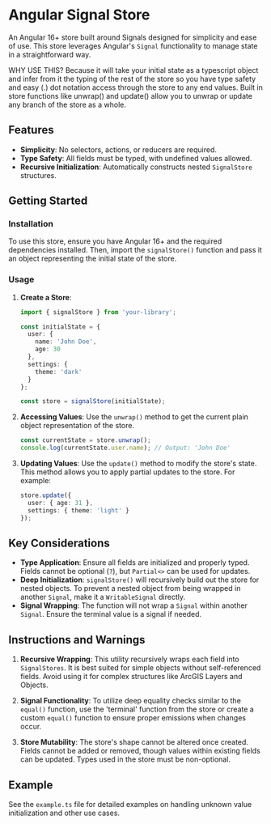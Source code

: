 # Angular Signal Store

An Angular 16+ store built around Signals designed for simplicity and ease of use. This store leverages Angular's `Signal` functionality to manage state in a straightforward way.

WHY USE THIS?  Because it will take your initial state as a typescript object and infer from it the typing of the rest of the store so you have type safety and easy (.) dot notation access through the store to any end values. Built in store functions like unwrap() and update() allow you to unwrap or update any branch of the store as a whole.

## Features

- **Simplicity**: No selectors, actions, or reducers are required.
- **Type Safety**: All fields must be typed, with undefined values allowed.
- **Recursive Initialization**: Automatically constructs nested `SignalStore` structures.

## Getting Started

### Installation

To use this store, ensure you have Angular 16+ and the required dependencies installed. Then, import the `signalStore()` function and pass it an object representing the initial state of the store.

### Usage

1. **Create a Store**:
   ```typescript
   import { signalStore } from 'your-library';

   const initialState = {
     user: {
       name: 'John Doe',
       age: 30
     },
     settings: {
       theme: 'dark'
     }
   };

   const store = signalStore(initialState);
   ```

2. **Accessing Values**:
   Use the `unwrap()` method to get the current plain object representation of the store.
   ```typescript
   const currentState = store.unwrap();
   console.log(currentState.user.name); // Output: 'John Doe'
   ```

3. **Updating Values**:
   Use the `update()` method to modify the store's state. This method allows you to apply partial updates to the store. For example:
   ```typescript
   store.update({
     user: { age: 31 },
     settings: { theme: 'light' }
   });
   ```

## Key Considerations

- **Type Application**: Ensure all fields are initialized and properly typed. Fields cannot be optional (`?`), but `Partial<>` can be used for updates.
- **Deep Initialization**: `signalStore()` will recursively build out the store for nested objects. To prevent a nested object from being wrapped in another `Signal`, make it a `WritableSignal` directly.
- **Signal Wrapping**: The function will not wrap a `Signal` within another `Signal`. Ensure the terminal value is a signal if needed.

## Instructions and Warnings

1. **Recursive Wrapping**: This utility recursively wraps each field into `SignalStores`. It is best suited for simple objects without self-referenced fields. Avoid using it for complex structures like ArcGIS Layers and Objects.

2. **Signal Functionality**: To utilize deep equality checks similar to the `equal()` function, use the 'terminal' function from the store or create a custom `equal()` function to ensure proper emissions when changes occur.

3. **Store Mutability**: The store's shape cannot be altered once created. Fields cannot be added or removed, though values within existing fields can be updated. Types used in the store must be non-optional.

## Example

See the `example.ts` file for detailed examples on handling unknown value initialization and other use cases.
